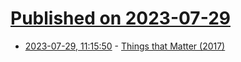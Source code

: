 # [Published on 2023-07-29](index.md)

* [2023-07-29, 11:15:50](https://lobste.rs/s/wevwaz/things_matter_2017) - [Things that Matter (2017)](https://www.youtube.com/watch?v=3WBaY61c9sE)
